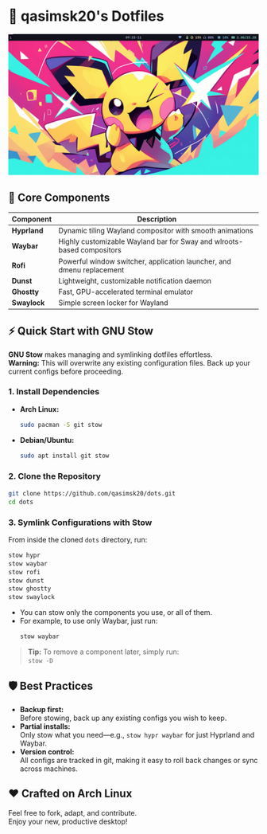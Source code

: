 # 🎨 qasimsk20's Dotfiles
![Desktop Screenshot](https://raw.githubusercontent.com/qasimsk20/dots/main/home.png)

## 🚀 Core Components

| Component   | Description                                                        |
|-------------|--------------------------------------------------------------------|
| **Hyprland**| Dynamic tiling Wayland compositor with smooth animations           |
| **Waybar**  | Highly customizable Wayland bar for Sway and wlroots-based compositors |
| **Rofi**    | Powerful window switcher, application launcher, and dmenu replacement |
| **Dunst**   | Lightweight, customizable notification daemon                      |
| **Ghostty** | Fast, GPU-accelerated terminal emulator                            |
| **Swaylock**| Simple screen locker for Wayland                                   |

## ⚡️ Quick Start with GNU Stow

**GNU Stow** makes managing and symlinking dotfiles effortless.  
**Warning:** This will overwrite any existing configuration files. Back up your current configs before proceeding.

### 1. Install Dependencies

- **Arch Linux:**  
  ```bash
  sudo pacman -S git stow
  ```
- **Debian/Ubuntu:**  
  ```bash
  sudo apt install git stow
  ```
### 2. Clone the Repository

```bash
git clone https://github.com/qasimsk20/dots.git
cd dots
```

### 3. Symlink Configurations with Stow

From inside the cloned `dots` directory, run:

```bash
stow hypr
stow waybar
stow rofi
stow dunst
stow ghostty
stow swaylock
```

- You can stow only the components you use, or all of them.
- For example, to use only Waybar, just run:
  ```bash
  stow waybar
  ```

> **Tip:** To remove a component later, simply run:  
> `stow -D `

## 🛡️ Best Practices

- **Backup first:**  
  Before stowing, back up any existing configs you wish to keep.
- **Partial installs:**  
  Only stow what you need—e.g., `stow hypr waybar` for just Hyprland and Waybar.
- **Version control:**  
  All configs are tracked in git, making it easy to roll back changes or sync across machines.

## ❤️ Crafted on Arch Linux

Feel free to fork, adapt, and contribute.  
Enjoy your new, productive desktop!
